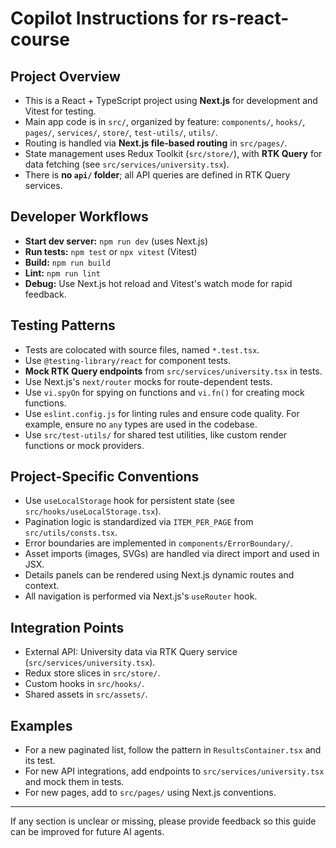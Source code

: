 # Copilot Instructions for rs-react-course

## Project Overview

- This is a React + TypeScript project using **Next.js** for development and Vitest for testing.
- Main app code is in `src/`, organized by feature: `components/`, `hooks/`, `pages/`, `services/`, `store/`, `test-utils/`, `utils/`.
- Routing is handled via **Next.js file-based routing** in `src/pages/`.
- State management uses Redux Toolkit (`src/store/`), with **RTK Query** for data fetching (see `src/services/university.tsx`).
- There is **no `api/` folder**; all API queries are defined in RTK Query services.

## Developer Workflows

- **Start dev server:** `npm run dev` (uses Next.js)
- **Run tests:** `npm test` or `npx vitest` (Vitest)
- **Build:** `npm run build`
- **Lint:** `npm run lint`
- **Debug:** Use Next.js hot reload and Vitest's watch mode for rapid feedback.

## Testing Patterns

- Tests are colocated with source files, named `*.test.tsx`.
- Use `@testing-library/react` for component tests.
- **Mock RTK Query endpoints** from `src/services/university.tsx` in tests.
- Use Next.js's `next/router` mocks for route-dependent tests.
- Use `vi.spyOn` for spying on functions and `vi.fn()` for creating mock functions.
- Use `eslint.config.js` for linting rules and ensure code quality. For example, ensure no `any` types are used in the codebase.
- Use `src/test-utils/` for shared test utilities, like custom render functions or mock providers.

## Project-Specific Conventions

- Use `useLocalStorage` hook for persistent state (see `src/hooks/useLocalStorage.tsx`).
- Pagination logic is standardized via `ITEM_PER_PAGE` from `src/utils/consts.tsx`.
- Error boundaries are implemented in `components/ErrorBoundary/`.
- Asset imports (images, SVGs) are handled via direct import and used in JSX.
- Details panels can be rendered using Next.js dynamic routes and context.
- All navigation is performed via Next.js's `useRouter` hook.

## Integration Points

- External API: University data via RTK Query service (`src/services/university.tsx`).
- Redux store slices in `src/store/`.
- Custom hooks in `src/hooks/`.
- Shared assets in `src/assets/`.

## Examples

- For a new paginated list, follow the pattern in `ResultsContainer.tsx` and its test.
- For new API integrations, add endpoints to `src/services/university.tsx` and mock them in tests.
- For new pages, add to `src/pages/` using Next.js conventions.

---

If any section is unclear or missing, please provide feedback so this guide can be improved for future AI agents.
